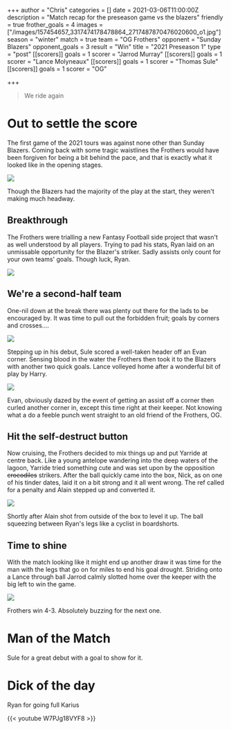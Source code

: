 +++
author = "Chris"
categories = []
date = 2021-03-06T11:00:00Z
description = "Match recap for the preseason game vs the blazers"
friendly = true
frother_goals = 4
images = ["/images/157454657_3317474178478864_2717487870476020600_o1.jpg"]
season = "winter"
match = true
team = "OG Frothers"
opponent = "Sunday Blazers"
opponent_goals = 3
result = "Win"
title = "2021 Preseason 1"
type = "post"
[[scorers]]
goals = 1
scorer = "Jarrod Murray"
[[scorers]]
goals = 1
scorer = "Lance Molyneaux"
[[scorers]]
goals = 1
scorer = "Thomas Sule"
[[scorers]]
goals = 1
scorer = "OG"

+++
> We ride again

# Out to settle the score

The first game of the 2021 tours was against none other than Sunday Blazers. Coming back with some tragic waistlines the Frothers would have been forgiven for being a bit behind the pace, and that is exactly what it looked like in the opening stages.

![](/images/157615079_3317474125145536_5906745384257944067_o.jpg)

Though the Blazers had the majority of the play at the start, they weren't making much headway.

## Breakthrough

The Frothers were trialling a new Fantasy Football side project that wasn't as well understood by all players. Trying to pad his stats, Ryan laid on an unmissable opportunity for the Blazer's striker. Sadly assists only count for your own teams' goals. Though luck, Ryan.

![](/images/158082235_3317474548478827_3470242836973819512_o.jpg)

## We're a second-half team

One-nil down at the break there was plenty out there for the lads to be encouraged by. It was time to pull out the forbidden fruit; goals by corners and crosses....

![](/images/157993237_3317474305145518_8916253330025175016_o.jpg)

Stepping up in his debut, Sule scored a well-taken header off an Evan corner. Sensing blood in the water the Frothers then took it to the Blazers with another two quick goals. Lance volleyed home after a wonderful bit of play by Harry.

![](/images/157852687_3317474255145523_9071038019801514973_o.jpg)

Evan, obviously dazed by the event of getting an assist off a corner then curled another corner in, except this time right at their keeper. Not knowing what a do a feeble punch went straight to an old friend of the Frothers, OG.

## Hit the self-destruct button

Now cruising, the Frothers decided to mix things up and put Yarride at centre back. Like a young antelope wandering into the deep waters of the lagoon, Yarride tried something cute and was set upon by the opposition ~~crocodiles~~ strikers. After the ball quickly came into the box, Nick, as on one of his tinder dates, laid it on a bit strong and it all went wrong. The ref called for a penalty and Alain stepped up and converted it.

![](/images/158432685_3317473918478890_6874857867116020008_o.jpg)

Shortly after Alain shot from outside of the box to level it up. The ball squeezing between Ryan's legs like a cyclist in boardshorts.

## Time to shine

With the match looking like it might end up another draw it was time for the man with the legs that go on for miles to end his goal drought. Striding onto a Lance through ball Jarrod calmly slotted home over the keeper with the big left to win the game.

![](/images/157596887_3317474021812213_3557954619497648148_o.jpg)

Frothers win 4-3. Absolutely buzzing for the next one.

# Man of the Match

Sule for a great debut with a goal to show for it.

# Dick of the day

Ryan for going full Karius

{{< youtube W7PJg18VYF8 >}}